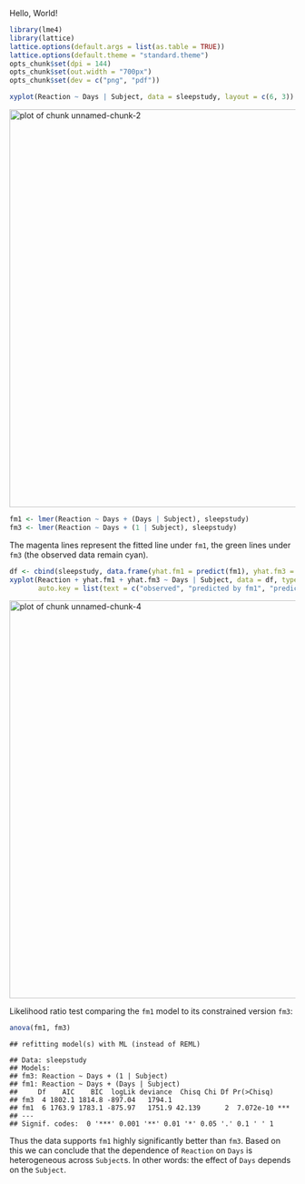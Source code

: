 Hello, World!


```r
library(lme4)
library(lattice)
lattice.options(default.args = list(as.table = TRUE))
lattice.options(default.theme = "standard.theme")
opts_chunk$set(dpi = 144)
opts_chunk$set(out.width = "700px")
opts_chunk$set(dev = c("png", "pdf"))
```


```r
xyplot(Reaction ~ Days | Subject, data = sleepstudy, layout = c(6, 3))
```

<img src="figure/unnamed-chunk-2-1.png" title="plot of chunk unnamed-chunk-2" alt="plot of chunk unnamed-chunk-2" width="700px" />


```r
fm1 <- lmer(Reaction ~ Days + (Days | Subject), sleepstudy)
fm3 <- lmer(Reaction ~ Days + (1 | Subject), sleepstudy)
```

The magenta lines represent the fitted line under `fm1`, the green lines under `fm3` (the observed data remain cyan).


```r
df <- cbind(sleepstudy, data.frame(yhat.fm1 = predict(fm1), yhat.fm3 = predict(fm3)))
xyplot(Reaction + yhat.fm1 + yhat.fm3 ~ Days | Subject, data = df, type = "l", ylab = "Reaction", layout = c(6, 3),
       auto.key = list(text = c("observed", "predicted by fm1", "predicted by fm3"), points = FALSE, lines = TRUE))
```

<img src="figure/unnamed-chunk-4-1.png" title="plot of chunk unnamed-chunk-4" alt="plot of chunk unnamed-chunk-4" width="700px" />

Likelihood ratio test comparing the `fm1` model to its constrained version `fm3`:


```r
anova(fm1, fm3)
```

```
## refitting model(s) with ML (instead of REML)
```

```
## Data: sleepstudy
## Models:
## fm3: Reaction ~ Days + (1 | Subject)
## fm1: Reaction ~ Days + (Days | Subject)
##     Df    AIC    BIC  logLik deviance  Chisq Chi Df Pr(>Chisq)    
## fm3  4 1802.1 1814.8 -897.04   1794.1                             
## fm1  6 1763.9 1783.1 -875.97   1751.9 42.139      2  7.072e-10 ***
## ---
## Signif. codes:  0 '***' 0.001 '**' 0.01 '*' 0.05 '.' 0.1 ' ' 1
```

Thus the data supports `fm1` highly significantly better than `fm3`.  Based on this we can conclude that the dependence of `Reaction` on `Days` is heterogeneous across `Subject`s.  In other words: the effect of `Days` depends on the `Subject`.
